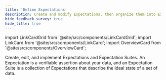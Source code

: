 ```yaml
---
title: 'Define Expectations'
description: Create and modify Expectations, then organize them into Expectation Suites.
hide_feedback_survey: true
hide_title: true
---
```


import LinkCardGrid from '@site/src/components/LinkCardGrid';
import LinkCard from '@site/src/components/LinkCard';
import OverviewCard from '@site/src/components/OverviewCard';

<OverviewCard title={frontMatter.title}>
  Create, edit, and implement Expectations and Expectation Suites. An Expectation is a verifiable assertion about your data, and an Expectation Suite is a collection of Expectations that describe the ideal state of a set of data.
</OverviewCard>

<LinkCardGrid>
  <LinkCard 
    topIcon 
    label="Create an Expectation"
    description="Create an instance of an Expectation"
    to="/docs/core/define_expectations/create_an_expectation" 
    icon="/img/expectation_icon.svg" 
  />
    <LinkCard 
    topIcon 
    label="Retrieve a Batch of sample data"
    description="Retrieve a Batch of data to validate your Expectations against."
    to="/docs/core/define_expectations/retrieve_a_batch_of_test_data" 
    icon="/img/expectation_icon.svg" 
  />
  <LinkCard 
    topIcon 
    label="Test an Expectation"
    description="Test an Expectation against a Batch of data."
    to="/docs/core/define_expectations/test_an_expectation" 
    icon="/img/expectation_icon.svg" 
  />
  <LinkCard 
    topIcon 
    label="Organize Expectations into Expectation Suites"
    description="Modify the parameters for an existing Expectation"
    to="/docs/core/define_expectations/organize_expectation_suites" 
    icon="/img/expectation_icon.svg" 
  />
</LinkCardGrid>
